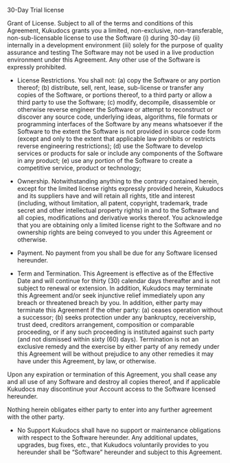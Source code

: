 30-Day Trial license

Grant of License.
Subject to all of the terms and conditions of this Agreement, Kukudocs grants you a limited, non-exclusive, non-transferable, non-sub-licensable license to use the Software
(i) during 30-day (ii) internally in a development environment (iii) solely for the purpose of quality assurance and testing
The Software may not be used in a live production environment under this Agreement. Any other use of the Software is expressly prohibited.

- License Restrictions. You shall not:
(a) copy the Software or any portion thereof;
(b) distribute, sell, rent, lease, sub-license or transfer any copies of the Software, or portions thereof, to a third party or allow a third party to use the Software;
(c) modify, decompile, disassemble or otherwise reverse engineer the Software or attempt to reconstruct or discover any source code, underlying ideas, algorithms, file formats or programming interfaces of the Software by any means whatsoever if the Software to the extent the Software is not provided in source code form (except and only to the extent that applicable law prohibits or restricts reverse engineering restrictions);
(d) use the Software to develop services or products for sale or include any components of the Software in any product;
(e) use any portion of the Software to create a competitive service, product or technology;

- Ownership.
Notwithstanding anything to the contrary contained herein, except for the limited license rights expressly provided herein, Kukudocs and its suppliers have and will retain all rights, title and interest (including, without limitation, all patent, copyright, trademark, trade secret and other intellectual property rights) in and to the Software and all copies, modifications and derivative works thereof.
You acknowledge that you are obtaining only a limited license right to the Software and no ownership rights are being conveyed to you under this Agreement or otherwise.

- Payment.
No payment from you shall be due for any Software licensed hereunder.

- Term and Termination.
This Agreement is effective as of the Effective Date and will continue for thirty (30) calendar days thereafter and is not subject to renewal or extension.
In addition, Kukudocs may terminate this Agreement and/or seek injunctive relief immediately upon any breach or threatened breach by you.
In addition, either party may terminate this Agreement if the other party:
(a) ceases operation without a successor;
(b) seeks protection under any bankruptcy, receivership, trust deed, creditors arrangement, composition or comparable proceeding, or if any such proceeding is instituted against such party (and not dismissed within sixty (60) days).
    Termination is not an exclusive remedy and the exercise by either party of any remedy under this Agreement will be without prejudice to any other remedies it may have under this Agreement, by law, or otherwise.

Upon any expiration or termination of this Agreement, you shall cease any and all use of any Software and destroy all copies thereof, and if applicable Kukudocs may discontinue your Account access to the Software licensed hereunder.

Nothing herein obligates either party to enter into any further agreement with the other party.

- No Support
Kukudocs shall have no support or maintenance obligations with respect to the Software hereunder.
Any additional updates, upgrades, bug fixes, etc., that Kukudocs voluntarily provides to you hereunder shall be “Software” hereunder and subject to this Agreement.

